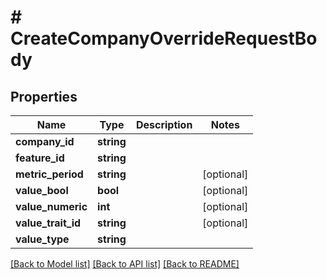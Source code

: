# # CreateCompanyOverrideRequestBody

## Properties

Name | Type | Description | Notes
------------ | ------------- | ------------- | -------------
**company_id** | **string** |  |
**feature_id** | **string** |  |
**metric_period** | **string** |  | [optional]
**value_bool** | **bool** |  | [optional]
**value_numeric** | **int** |  | [optional]
**value_trait_id** | **string** |  | [optional]
**value_type** | **string** |  |

[[Back to Model list]](../../README.md#models) [[Back to API list]](../../README.md#endpoints) [[Back to README]](../../README.md)
